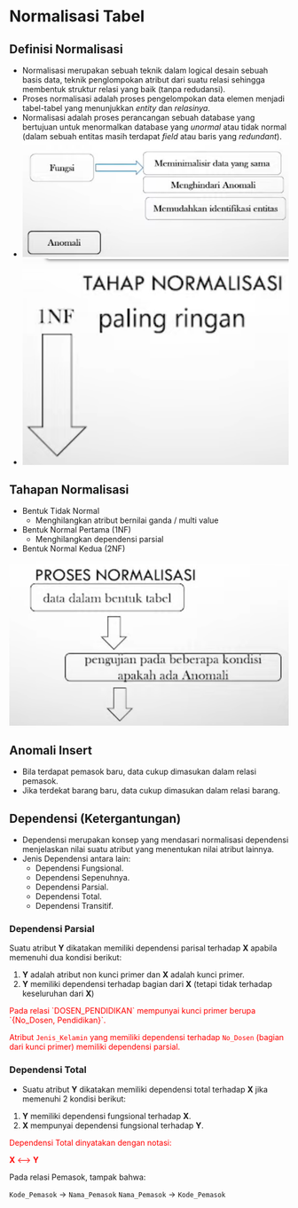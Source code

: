 # Normalisasi Tabel

## Definisi Normalisasi

- Normalisasi merupakan sebuah teknik dalam logical desain sebuah basis data, teknik penglompokan atribut dari suatu relasi sehingga membentuk struktur relasi yang baik (tanpa redudansi).
- Proses normalisasi adalah proses pengelompokan data elemen menjadi tabel-tabel yang menunjukkan _entity_ dan _relasinya_.
- Normalisasi adalah proses perancangan sebuah database yang bertujuan untuk menormalkan database yang _unormal_ atau tidak normal (dalam sebuah entitas masih terdapat _field_ atau baris yang _redundant_).
- ![Normalisasi 1](./img/1.png)
- ![Normalisasi 2](./img/2.png)

## Tahapan Normalisasi

- Bentuk Tidak Normal
  - Menghilangkan atribut bernilai ganda / multi value
- Bentuk Normal Pertama (1NF)
  - Menghilangkan dependensi parsial
- Bentuk Normal Kedua (2NF)

![Tahapan Normalisasi](./img/3.png)

## Anomali Insert

- Bila terdapat pemasok baru, data cukup dimasukan dalam relasi pemasok.
- Jika terdekat barang baru, data cukup dimasukan dalam relasi barang.

## Dependensi (Ketergantungan)

- Dependensi merupakan konsep yang mendasari normalisasi dependensi menjelaskan nilai suatu atribut yang menentukan nilai atribut lainnya.
- Jenis Dependensi antara lain:
  - Dependensi Fungsional.
  - Dependensi Sepenuhnya.
  - Dependensi Parsial.
  - Dependensi Total.
  - Dependensi Transitif.

### Dependensi Parsial

Suatu atribut **Y** dikatakan memiliki dependensi parisal terhadap **X** apabila memenuhi dua kondisi berikut:

1. **Y** adalah atribut non kunci primer dan **X** adalah kunci primer.
2. **Y** memiliki dependensi terhadap bagian dari **X** (tetapi tidak terhadap keseluruhan dari **X**)

<font color="red">
Pada relasi `DOSEN_PENDIDIKAN` mempunyai kunci primer berupa `{No_Dosen, Pendidikan}`.

Atribut `Jenis_Kelamin` yang memiliki dependensi terhadap `No_Dosen` (bagian dari kunci primer) memiliki dependensi parsial.
</font>

### Dependensi Total

- Suatu atribut **Y** dikatakan memiliki dependensi total terhadap **X** jika memenuhi 2 kondisi berikut:

1. **Y** memiliki dependensi fungsional terhadap **X**.
2. **X** mempunyai dependensi fungsional terhadap **Y**.

<font color="red">
Dependensi Total dinyatakan dengan notasi:

**X** <--> **Y**
</font>

Pada relasi Pemasok, tampak bahwa:

`Kode_Pemasok` -> `Nama_Pemasok`
`Nama_Pemasok` -> `Kode_Pemasok`

##
